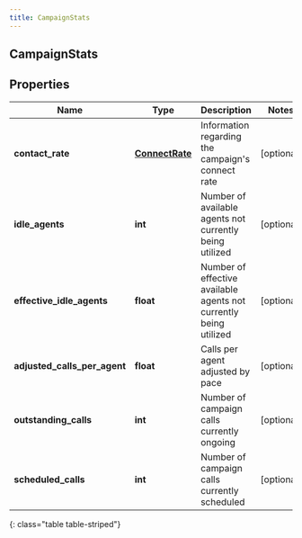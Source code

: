```yaml
---
title: CampaignStats
---
```

## CampaignStats

## Properties

|Name | Type | Description | Notes|
|------------ | ------------- | ------------- | -------------|
| **contact_rate** | [**ConnectRate**](ConnectRate.html) | Information regarding the campaign&#39;s connect rate | [optional] |
| **idle_agents** | **int** | Number of available agents not currently being utilized | [optional] |
| **effective_idle_agents** | **float** | Number of effective available agents not currently being utilized | [optional] |
| **adjusted_calls_per_agent** | **float** | Calls per agent adjusted by pace | [optional] |
| **outstanding_calls** | **int** | Number of campaign calls currently ongoing | [optional] |
| **scheduled_calls** | **int** | Number of campaign calls currently scheduled | [optional] |
{: class="table table-striped"}


